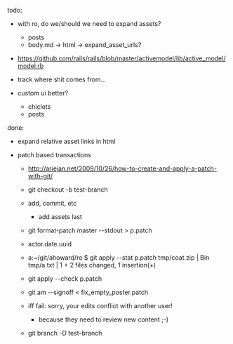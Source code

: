 todo:

  - with ro, do we/should we need to expand assets?
    - posts
    -   body.md -> html -> expand_asset_urls?

  - https://github.com/rails/rails/blob/master/activemodel/lib/active_model/model.rb

  - track where shit comes from...

  - custom ui better?
    - chiclets
    - posts

done:

- expand relative asset links in html

- patch based transactions

  - http://ariejan.net/2009/10/26/how-to-create-and-apply-a-patch-with-git/

  - git checkout -b test-branch
  - add, commit, etc
    - add assets last

  - git format-patch master --stdout > p.patch

  - actor.date.uuid

  - 
    a:~/git/ahoward/ro $ git apply --stat p.patch
     tmp/coat.zip |  Bin
     tmp/a.txt    |    1 +
     2 files changed, 1 insertion(+)

  - git apply --check p.patch

  - git am --signoff < fix_empty_poster.patch

  - iff fail: sorry, your edits conflict with another user!
    - because they need to review new content ;-)

  - git branch -D test-branch
